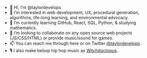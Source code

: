 - 👋 Hi, I’m @taylordevelops
- 👀 I’m interested in web development, UX, procedural generation, algorithms, life-long learning, and environmental advocacy.
- 🌱 I’m currently learning GitHub, React, SQL, Python, & studying mathematics. 
- 💞️ I’m looking to collaborate on any open source web projects (JS/CSS/HTML) or provide music/sound for games.
- 📫 You can reach me through here or on Twitter <a href="https://twitter.com/taylordevelops" target=_new>@taylordevelops</a> .
- 🎙️ I also make bebop hip hop music as <a href="https://distrokid.com/hyperfollow/witchdoctopus/wild-flux" target=_new>Witchdoctopus</a>. 

